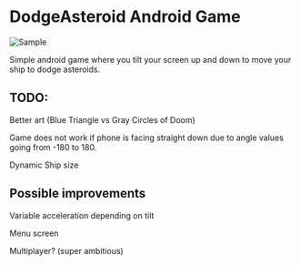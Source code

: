 # DodgeAsteroid  Android Game

![Sample](https://raw.github.com/rhea331/DodgeAsteroids-Game/master/Screenshots/asteroids.png)

Simple android game where you tilt your screen up and down to move your ship to dodge asteroids.


## TODO:

Better art (Blue Triangle vs Gray Circles of Doom)

Game does not work if phone is facing straight down due to angle values going from -180 to 180.

Dynamic Ship size


## Possible improvements

Variable acceleration depending on tilt

Menu screen

Multiplayer? (super ambitious)

